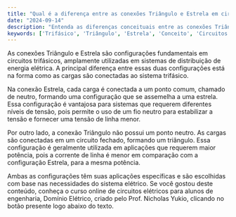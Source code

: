 ```yaml
---
title: "Qual é a diferença entre as conexões Triângulo e Estrela em circuitos trifásicos?"
date: "2024-09-14"
description: "Entenda as diferenças conceituais entre as conexões Triângulo e Estrela em circuitos trifásicos e suas aplicações práticas."
keywords: ['Trifásico', 'Triângulo', 'Estrela', 'Conceito', 'Circuitos Elétricos']
---
```


As conexões Triângulo e Estrela são configurações fundamentais em circuitos trifásicos, amplamente utilizadas em sistemas de distribuição de energia elétrica. A principal diferença entre essas duas configurações está na forma como as cargas são conectadas ao sistema trifásico.

Na conexão Estrela, cada carga é conectada a um ponto comum, chamado de neutro, formando uma configuração que se assemelha a uma estrela. Essa configuração é vantajosa para sistemas que requerem diferentes níveis de tensão, pois permite o uso de um fio neutro para estabilizar a tensão e fornecer uma tensão de linha menor.

Por outro lado, a conexão Triângulo não possui um ponto neutro. As cargas são conectadas em um circuito fechado, formando um triângulo. Essa configuração é geralmente utilizada em aplicações que requerem maior potência, pois a corrente de linha é menor em comparação com a configuração Estrela, para a mesma potência.

Ambas as configurações têm suas aplicações específicas e são escolhidas com base nas necessidades do sistema elétrico. Se você gostou deste conteúdo, conheça o curso online de circuitos elétricos para alunos de engenharia, Domínio Elétrico, criado pelo Prof. Nicholas Yukio, clicando no botão presente logo abaixo do texto.